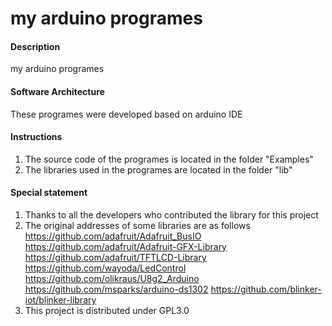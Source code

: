 # my arduino programes

#### Description
my arduino programes

#### Software Architecture
These programes were developed based on arduino IDE

#### Instructions

1.  The source code of the programes is located in the folder "Examples"
2.  The libraries used in the programes are located in the folder "lib"


#### Special statement

1.  Thanks to all the developers who contributed the library for this project
2.  The original addresses of some libraries are as follows
    https://github.com/adafruit/Adafruit_BusIO
    https://github.com/adafruit/Adafruit-GFX-Library
    https://github.com/adafruit/TFTLCD-Library
    https://github.com/wayoda/LedControl
    https://github.com/olikraus/U8g2_Arduino
    https://github.com/msparks/arduino-ds1302
    https://github.com/blinker-iot/blinker-library
3.  This project is distributed under GPL3.0